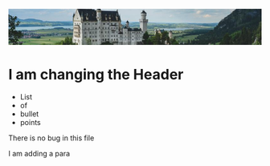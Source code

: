  ![banner](img/castle.jpg)

 # I am changing the Header

* List
* of
* bullet
* points

<p> There is no bug in this file</p>
<p> I am adding a para </p>
